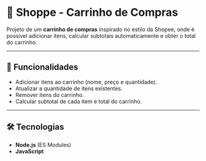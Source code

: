 # 🛒 Shoppe - Carrinho de Compras

Projeto de um **carrinho de compras** inspirado no estilo da Shopee, onde é possível adicionar itens, calcular subtotais automaticamente e obter o total do carrinho.

---

## 🚀 Funcionalidades

- Adicionar itens ao carrinho (nome, preço e quantidade).  
- Atualizar a quantidade de itens existentes.  
- Remover itens do carrinho.  
- Calcular subtotal de cada item e total do carrinho.  

---

## 🛠️ Tecnologias

- **Node.js** (ES Modules)  
- **JavaScript**  




